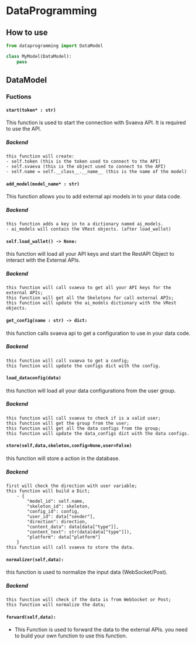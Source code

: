 # DataProgramming

## How to use
```python
from dataprogramming import DataModel

class MyModel(DataModel):
    pass
```

## DataModel

### Fuctions

#### `start(token* : str)`
This function is used to start the connection with Svaeva API. It is required to use the API.

##### Backend
```
this function will create:
- self.token (this is the token used to connect to the API)
- self.svaeva (this is the object used to connect to the API)
- self.name = self.__class__.__name__ (this is the name of the model)
```

#### `add_model(model_name* : str)`
This function allows you to add external api models in to your data code.

##### Backend
```
this function adds a key in to a dictionary named ai_models.
- ai_models will contain the VRest objects. (after load_wallet)
```

#### `self.load_wallet() -> None:`
this function will load all your API keys and start the RestAPI Object to interact with the External APIs.

##### Backend
```
this function will call svaeva to get all your API keys for the external APIs;
this function will get all the Skeletons for call external APIs;
this function will update the ai_models dictionary with the VRest objects.
```

#### `get_config(name : str) -> dict:`

this function calls svaeva api to get a configuration to use in your data code.

##### Backend
```
this function will call svaeva to get a config;
this function will update the configs dict with the config.
```

#### `load_dataconfig(data)`
this function will load all your data configurations from the user group.

##### Backend
```
this function will call svaeva to check if is a valid user;
this function will get the group from the user;
this function will get all the data configs from the group;
this function will update the data_configs dict with the data configs.
```

#### `store(self,data,skeleton,config=None,user=False)`
this function will store a action in the database.

##### Backend
```
first will check the direction with user variable; 
this function will build a Dict;
    - {
        "model_id": self.name,
        "skeleton_id": skeleton,
        "config_id": config,
        "user_id": data["sender"],
        "direction": direction,
        "content_data": data[data["type"]],
        "content_text": str(data[data["type"]]),
        "platform": data["platform"]
    }
this function will call svaeva to store the data.
```

#### `normalizer(self,data):`
this function is used to normalize the input data (WebSocket/Post).

##### Backend
```
this function will check if the data is from WebSocket or Post;
this function will normalize the data;
```

#### `forward(self,data):` 
* This Function is used to forward the data to the external APIs.
you need to build your own function to use this function.
